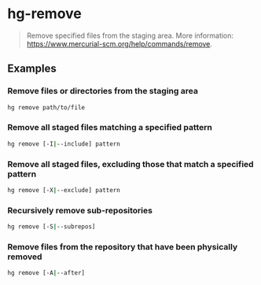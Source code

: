 # hg-remove

> Remove specified files from the staging area. More information: <https://www.mercurial-scm.org/help/commands/remove>.

## Examples

### Remove files or directories from the staging area

```bash
hg remove path/to/file
```

### Remove all staged files matching a specified pattern

```bash
hg remove [-I|--include] pattern
```

### Remove all staged files, excluding those that match a specified pattern

```bash
hg remove [-X|--exclude] pattern
```

### Recursively remove sub-repositories

```bash
hg remove [-S|--subrepos]
```

### Remove files from the repository that have been physically removed

```bash
hg remove [-A|--after]
```
